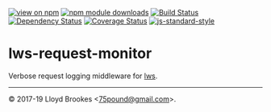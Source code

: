 [![view on npm](https://img.shields.io/npm/v/lws-request-monitor.svg)](https://www.npmjs.org/package/lws-request-monitor)
[![npm module downloads](https://img.shields.io/npm/dt/lws-request-monitor.svg)](https://www.npmjs.org/package/lws-request-monitor)
[![Build Status](https://travis-ci.org/lwsjs/request-monitor.svg?branch=master)](https://travis-ci.org/lwsjs/request-monitor)
[![Dependency Status](https://badgen.net/david/dep/lwsjs/request-monitor)](https://david-dm.org/lwsjs/request-monitor)
[![Coverage Status](https://coveralls.io/repos/github/lwsjs/request-monitor/badge.svg)](https://coveralls.io/github/lwsjs/request-monitor)
[![js-standard-style](https://img.shields.io/badge/code%20style-standard-brightgreen.svg)](https://github.com/feross/standard)

# lws-request-monitor

Verbose request logging middleware for [lws](https://github.com/lwsjs/lws).

* * *

&copy; 2017-19 Lloyd Brookes \<75pound@gmail.com\>.
